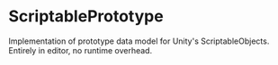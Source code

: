 # ScriptablePrototype
Implementation of prototype data model for Unity's ScriptableObjects.
Entirely in editor, no runtime overhead.
